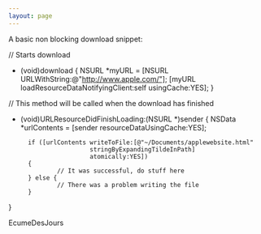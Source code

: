 ```yaml
---
layout: page
---
```


A basic non blocking download snippet:

    
// Starts download
- (void)download
{
        NSURL *myURL = [NSURL URLWithString:@"http://www.apple.com/"];
        [myURL loadResourceDataNotifyingClient:self usingCache:YES];
}

// This method will be called when the download has finished
- (void)URLResourceDidFinishLoading:(NSURL *)sender
{
        NSData *urlContents = [sender resourceDataUsingCache:YES];

        if ([urlContents writeToFile:[@"~/Documents/applewebsite.html"
                         stringByExpandingTildeInPath]
                         atomically:YES])
        {
                // It was successful, do stuff here
        } else {
                // There was a problem writing the file
        }
}
 

EcumeDesJours
